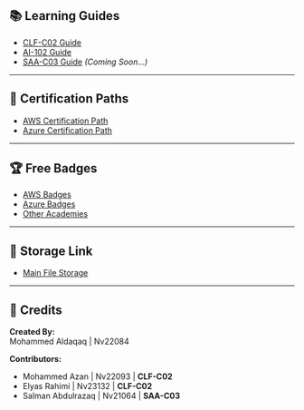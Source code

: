 ## 📚 Learning Guides

- [CLF-C02 Guide](CLF-C02.md)
- [AI-102 Guide](AI-102.md)
- [SAA-C03 Guide](SAA-C03.md) *(Coming Soon...)*

---

## 🚀 Certification Paths

- [AWS Certification Path](aws.md)
- [Azure Certification Path](azure.md)

---

## 🏆 Free Badges

- [AWS Badges](AWS-Badges.md)
- [Azure Badges](https://learn.microsoft.com/en-us/training/)
- [Other Academies](Others.md)

---

## 💾 Storage Link

- [Main File Storage](https://nasservocational-my.sharepoint.com/:f:/g/personal/nv22084_nvtc_edu_bh/Eko3HjU0c7VCnrV0jyiIpOgBJ8UJtWtNm-oyhhr5fWAqhg?e=jLPwgp)

---

## 🙌 Credits

**Created By:**  
Mohammed Aldaqaq | Nv22084

**Contributors:**  
- Mohammed Azan | Nv22093 | **CLF-C02**
- Elyas Rahimi | Nv23132 | **CLF-C02**
- Salman Abdulrazaq | Nv21064 | **SAA-C03**
